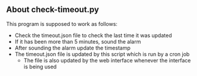 ## About check-timeout.py

This program is supposed to work as follows:
* Check the timeout.json file to check the last time it was updated
* If it has been more than 5 minutes, sound the alarm
* After sounding the alarm update the timestamp
* The timeout.json file is updated by this script which is run by a cron job
	* The file is also updated by the web interface whenever the interface is being used